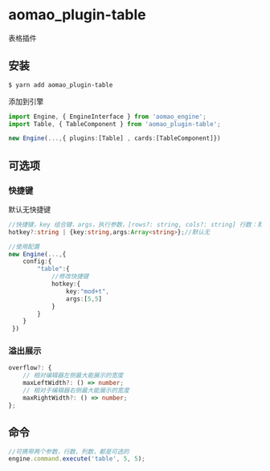 # aomao_plugin-table

表格插件

## 安装

```bash
$ yarn add aomao_plugin-table
```

添加到引擎

```ts
import Engine, { EngineInterface } from 'aomao_engine';
import Table, { TableComponent } from 'aomao_plugin-table';

new Engine(...,{ plugins:[Table] , cards:[TableComponent]})
```

## 可选项

### 快捷键

默认无快捷键

```ts
//快捷键，key 组合键，args，执行参数，[rows?: string, cols?: string] 行数：默认3行，列数：默认3列
hotkey?:string | {key:string,args:Array<string>};//默认无

//使用配置
new Engine(...,{
    config:{
        "table":{
            //修改快捷键
            hotkey:{
                key:"mod+t",
                args:[5,5]
            }
        }
    }
 })
```

### 溢出展示

```ts
overflow?: {
    // 相对编辑器左侧最大能展示的宽度
    maxLeftWidth?: () => number;
    // 相对于编辑器右侧最大能展示的宽度
    maxRightWidth?: () => number;
};
```

## 命令

```ts
//可携带两个参数，行数，列数，都是可选的
engine.command.execute('table', 5, 5);
```
